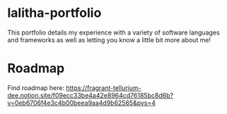 # lalitha-portfolio
This portfolio details my experience with a variety of software languages and frameworks as well as letting you know a little bit more about me! 

# Roadmap
Find roadmap here: https://fragrant-tellurium-dee.notion.site/f09ecc33be4a42e8964cd76185bc8d6b?v=0eb6706f4e3c4b00beea9aa4d9b62565&pvs=4
